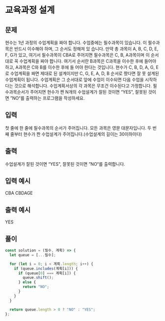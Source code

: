 # 교육과정 설계

## 문제

현수는 1년 과정의 수업계획을 짜야 합니다.
수업중에는 필수과목이 있습니다. 이 필수과목은 반드시 이수해야 하며, 그 순서도 정해져 있 습니다.
만약 총 과목이 A, B, C, D, E, F, G가 있고, 여기서 필수과목이 CBA로 주어지면 필수과목은 C, B, A과목이며 이 순서대로 꼭 수업계획을 짜야 합니다.
여기서 순서란 B과목은 C과목을 이수한 후에 들어야 하고, A과목은 C와 B를 이수한 후에 들 어야 한다는 것입니다.
현수가 C, B, D, A, G, E로 수업계획을 짜면 제대로 된 설계이지만
C, G, E, A, D, B 순서로 짰다면 잘 못 설계된 수업계획이 됩니다.
수업계획은 그 순서대로 앞에 수업이 이수되면 다음 수업을 시작하다는 것으로 해석합니다. 수업계획서상의 각 과목은 무조건 이수된다고 가정합니다.
필수과목순서가 주어지면 현수가 짠 N개의 수업설계가 잘된 것이면 “YES", 잘못된 것이면 ”NO“를 출력하는 프로그램을 작성하세요.

## 입력

첫 줄에 한 줄에 필수과목의 순서가 주어집니다. 모든 과목은 영문 대문자입니다. 두 번 째 줄부터 현수가 짠 수업설계가 주어집니다.(수업설계의 길이는 30이하이다)

## 출력

수업설계가 잘된 것이면 “YES", 잘못된 것이면 ”NO“를 출력합니다.

## 입력 예시

CBA
CBDAGE

## 출력 예시

YES

## 풀이

```javascript
const solution = (필수, 계획) => {
  let queue = [...필수];

  for (let i = 0; i < 계획.length; i++) {
    if (queue.includes(계획[i])) {
      if (queue[0] === 계획[i]) {
        queue.shift();
      } else {
        return "NO";
      }
    }
  }

  return queue.length > 0 ? "NO" : "YES";
};
```
